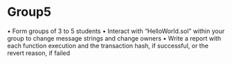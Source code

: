 # Group5
• Form groups of 3 to 5 students
• Interact with “HelloWorld.sol” within your group to change message strings and change owners
• Write a report with each function execution and the transaction hash, if successful, or the revert reason, if failed

